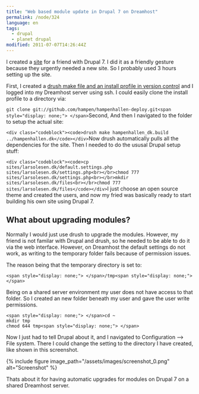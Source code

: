 ```yaml
---
title: "Web based module update in Drupal 7 on Dreamhost"
permalink: /node/324
language: en
tags:
  - drupal
  - planet drupal
modified: 2011-07-07T14:26:44Z
---
```


I created a [site](http://hampenhallen.dk/) for a friend with Drupal 7. I did it as a friendly gesture because they urgently needed a new site. So I probably used 3 hours setting up the site.

First, I created a [drush make file and an install profile in version control](https://github.com/hampen/hampenhallen-deploy) and I logged into my Dreamhost server using ssh. I could easily clone the install profile to a directory via:

`git clone git://github.com/hampen/hampenhallen-deploy.git<span style="display: none;"> </span>`Second, And then I navigated to the folder to setup the actual site:

`<div class="codeblock"><code>drush make hampenhallen_dk.build ../hampenhallen.dk</code></div>`Now drush automatically pulls all the dependencies for the site. Then I needed to do the ususal Drupal setup stuff:

`<div class="codeblock"><code>cp sites/larsolesen.dk/default.settings.php sites/larsolesen.dk/settings.php<br></br>chmod 777 sites/larsolesen.dk/settings.php<br></br>mkdir sites/larsolesen.dk/files<br></br>chmod 777 sites/larsolesen.dk/files</code></div>`I just choose an open source theme and created the users, and now my fried was basically ready to start building his own site using Drupal 7.

What about upgrading modules?
-----------------------------

Normally I would just use drush to upgrade the modules. However, my friend is not familar with Drupal and drush, so he needed to be able to do it via the web interface. However, on Dreamhost the default settings do not work, as writing to the temporary folder fails because of permission issues.

The reason being that the temporary directory is set to:

```
<span style="display: none;"> </span>/tmp<span style="display: none;"> </span>
```
Being on a shared server environment my user does not have access to that folder. So I created an new folder beneath my user and gave the user write permissions.

```
<span style="display: none;"> </span>cd ~
mkdir tmp
chmod 644 tmp<span style="display: none;"> </span>
```
Now I just had to tell Drupal about it, and I navigated to Configuration --> File system. There I could change the setting to the directory I have created, like shown in this screenshot.

{% include figure image_path="/assets/images/screenshot_0.png" alt="Screenshot" %}

Thats about it for having automatic upgrades for modules on Drupal 7 on a shared Dreamhost server.

